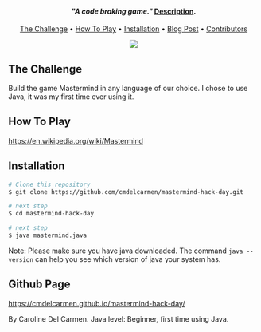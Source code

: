 <!-- <h1 align="center">
  <br>
  <a href="https://github.com/cmdelcarmen/mastermind-hack-day"><img src="https://m.media-amazon.com/images/I/81Dl8jsSJ4L._AC_SL1500_.jpg" alt="master mind hack day" width="600"></a>
  <br>
  Hack day: Mastermind challenge 🤓 
  <br>
</h1> -->

<h4 align="center"><i>"A code braking game." </i><a href="https://en.wikipedia.org/wiki/Mastermind_(board_game)" target="_blank">Description</a>.</h4>

<p align="center">
  <a href="#The-Challenge">The Challenge</a> •
  <a href="#How-To-Play">How To Play</a> •
  <a href="#Installation">Installation</a> •
  <a href="#Blog-Post">Blog Post</a> •
  <a href="#Contributors">Contributors</a>
</p>

<p align="center">
  <img src="https://csdb.dk/gfx/releases/152000/152479.gif" />
</p>

## The Challenge

Build the game Mastermind in any language of our choice. I chose to use Java, it was my first time ever using it. 

## How To Play

https://en.wikipedia.org/wiki/Mastermind

## Installation

```bash
# Clone this repository
$ git clone https://github.com/cmdelcarmen/mastermind-hack-day.git

# next step
$ cd mastermind-hack-day

# next step
$ java mastermind.java
```
Note: Please make sure you have java downloaded. The command ```java --version``` can help you see which version of java your system has.

## Github Page

https://cmdelcarmen.github.io/mastermind-hack-day/

By Caroline Del Carmen. Java level: Beginner, first time using Java.
